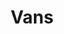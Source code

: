 ---
title: "Vans"
price: "$250"
image: "assets/img/productfeatureimg3.jpg?nf_resize=fit&w=320"
description: Custom painted Nike sneakers"
bestseller: true 
sale: true
saleprice: "$200"
tags: "Shoes"
---